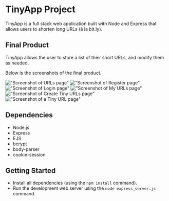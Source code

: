 # TinyApp Project

TinyApp is a full stack web application built with Node and Express that allows users to shorten long URLs (à la bit.ly).


## Final Product

TinyApp allows the user to store a list of their short URLs, and modify them as needed.

Below is  the screenshots of the final product.


!["Screenshot of URLs page"](https://github.com/SepidehZV/tinyapp/blob/master/docs/urls-page.png?raw=true)
!["Screenshot of Register page"](https://github.com/SepidehZV/tinyapp/blob/master/docs/register-page.jpeg?raw=true)
!["Screenshot of Login page"](https://github.com/SepidehZV/tinyapp/blob/master/docs/login-page.jpeg?raw=true)
!["Screenshot of My URLs page"](https://github.com/SepidehZV/tinyapp/blob/master/docs/myURLs-page.jpeg?raw=true)
!["Screenshot of Create Tiny URLs page"](https://github.com/SepidehZV/tinyapp/blob/master/docs/newURL-page.jpeg?raw=true)
!["Screenshot of a Tiny URL page"](https://github.com/SepidehZV/tinyapp/blob/master/docs/urlsID-page.jpeg?raw=true)

## Dependencies

- Node.js
- Express
- EJS
- bcrypt
- body-parser
- cookie-session

## Getting Started

- Install all dependencies (using the `npm install` command).
- Run the development web server using the `node express_server.js` command.